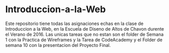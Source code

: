 # Introduccion-a-la-Web
Este repositorio tiene todas las asignaciones echas en la clase de Introduccion a la Web, en la Escuela de Diseno de Altos de Chavon durente el Verano de 2016.
Las unicas tareas que no estan son el folder de Semana 1 con la Practica de Wireframes y la Tarea de CodeAcademy y el Folder de semana 10
con la presentacion del Proyecto Final.
